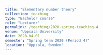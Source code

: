 ```yaml
---
title: "Elementary number theory"
collection: teaching
type: "Bachelor course"
role: "Lecturer"
permalink: /teaching/2020-spring-teaching-4
venue: "Uppsala University"
date: 2020-04-01
semester: "Spring term 2020 (Period 4)"
location: "Uppsala, Sweden"
---
```

